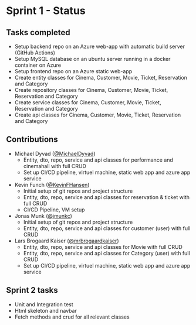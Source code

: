 # Sprint 1 - Status

## Tasks completed 
* Setup backend repo on an Azure web-app with automatic build server (GitHub Actions)
* Setup MySQL database on an ubuntu server running in a docker container on Azure
* Setup frontend repo on an Azure static web-app
* Create entity classes for Cinema, Customer, Movie, Ticket, Reservation and Category
* Create repository classes for Cinema, Customer, Movie, Ticket, Reservation and Category
* Create service classes for Cinema, Customer, Movie, Ticket, Reservation and Category
* Create api classes for Cinema, Customer, Movie, Ticket, Reservation and Category
## Contributions
* Michael Dyvad ([@MichaelDyvad](https://github.com/MichaelDyvad))
  * Entity, dto, repo, service and api classes for performance and cinemahall with full CRUD
  * Set up CI/CD pipeline, virtuel machine, static web app and azure app service
* Kevin Funch ([@KevinFHansen](https://github.com/KevinFHansen))
  * Initial setup of git repos and project structure
  * Entity, dto, repo, service and api classes for reservation & ticket with full CRUD
  * CI/CD Pipeline, VM setup
* Jonas Munk ([@jmunkc](https://github.com/jmunkc))
  * Initial setup of git repos and project structure
  * Entity, dto, repo, service and api classes for customer (user) with full CRUD
* Lars Brogaard Kaiser ([@mrbrogaardkaiser](https://github.com/mrbrogaardkaiser))
  * Entity, dto, repo, service and api classes for Movie with full CRUD
  * Entity, dto, repo, service and api classes for Category (user) with full CRUD
  * Set up CI/CD pipeline, virtuel machine, static web app and azure app service
## Sprint 2 tasks
* Unit and Integration test
* Html skeleton and navbar
* Fetch methods and crud for all relevant classes

